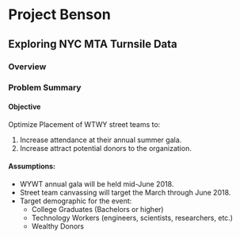 # Project Benson
## Exploring NYC MTA Turnsile Data

### Overview

### Problem Summary
#### Objective
Optimize Placement of WTWY street teams to:
1. Increase attendance at their annual summer gala.
2. Increase attract potential donors to the organization.

#### Assumptions:
* WYWT annual gala will be held mid-June 2018.
* Street team canvassing will target the March through June 2018.
* Target demographic for the event:
    * College Graduates (Bachelors or higher)
    * Technology Workers (engineers, scientists, researchers, etc.)
    * Wealthy Donors
